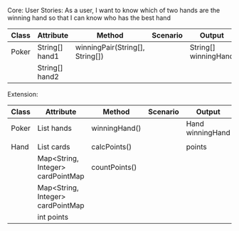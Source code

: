 Core:
User Stories:
As a user, I want to know which of two hands are the winning hand so that I can know who has the best hand

| Class | Attribute      | Method                          | Scenario | Output               |
|-------|----------------|---------------------------------|----------|----------------------|
| Poker | String[] hand1 | winningPair(String[], String[]) |          | String[] winningHand |
|       | String[] hand2 |                                 |          |                      |

Extension:

| Class | Attribute                         | Method        | Scenario | Output           |
|-------|-----------------------------------|---------------|----------|------------------|
| Poker | List<Hand> hands                  | winningHand() |          | Hand winningHand |
|       |                                   |               |          |                  |
| Hand  | List<String> cards                | calcPoints()  |          | points           | 
|       | Map<String, Integer> cardPointMap | countPoints() |          |                  |
|       | Map<String, Integer> cardPointMap |               |          |                  |
|       | int points                        |               |          |                  |

